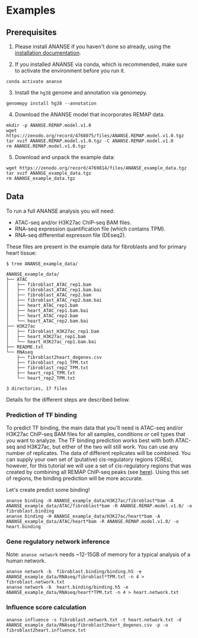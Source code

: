 # Examples

## Prerequisites

1. Please install ANANSE if you haven't done so already, using the [installation documentation](installation.md).

2. If you installed ANANSE via conda, which is recommended, make sure to activate the environment before you run it.

```
conda activate ananse
```

3. Install the `hg38` genome and annotation via genomepy.

```
genomepy install hg38 --annotation
```

4. Download the ANANSE model that incorporates REMAP data.

```
mkdir -p ANANSE.REMAP.model.v1.0
wget https://zenodo.org/record/4768075/files/ANANSE.REMAP.model.v1.0.tgz
tar xvzf ANANSE.REMAP.model.v1.0.tgz -C ANANSE.REMAP.model.v1.0
rm ANANSE.REMAP.model.v1.0.tgz
```

5. Download and unpack the example data:

```
wget https://zenodo.org/record/4769814/files/ANANSE_example_data.tgz
tar xvzf ANANSE_example_data.tgz
rm ANANSE_example_data.tgz
```


##  Data

To run a full ANANSE analysis you will need:

* ATAC-seq and/or H3K27ac ChIP-seq BAM files.
* RNA-seq expression quantification file (which contains TPM).
* RNA-seq differential expresson file (DEseq2).

These files are present in the example data for fibroblasts and for primary heart tissue:

```
$ tree ANANSE_example_data/

ANANSE_example_data/
├── ATAC
│   ├── fibroblast_ATAC_rep1.bam
│   ├── fibroblast_ATAC_rep1.bam.bai
│   ├── fibroblast_ATAC_rep2.bam
│   ├── fibroblast_ATAC_rep2.bam.bai
│   ├── heart_ATAC_rep1.bam
│   ├── heart_ATAC_rep1.bam.bai
│   ├── heart_ATAC_rep2.bam
│   └── heart_ATAC_rep2.bam.bai
├── H3K27ac
│   ├── fibroblast_H3K27ac_rep1.bam
│   ├── heart_H3K27ac_rep1.bam
│   └── heart_H3K27ac_rep1.bam.bai
├── README.txt
└── RNAseq
    ├── fibroblast2heart_degenes.csv
    ├── fibroblast_rep1_TPM.txt
    ├── fibroblast_rep2_TPM.txt
    ├── heart_rep1_TPM.txt
    └── heart_rep2_TPM.txt

3 directories, 17 files
```


Details for the different steps are described below.

### Prediction of TF binding

To predict TF binding, the main data that you'll need is ATAC-seq and/or H3K27ac ChIP-seq BAM files for all samples, conditions or cell types that you want to analyze. The TF binding prediction works best with both ATAC-seq and H3K27ac, but either of the two will still work.
You can use any number of replicates. The data of different replicates will be combined.
You can supply your own set of (putative) cis-regulatory regions (CREs), however, for this tutorial we will use a set of cis-regulatory regions that was created by combining all REMAP ChIP-seq peaks (see [here](ananse-cre.md)). Using this set of regions, the binding prediction will be more accurate.

Let's create predict some binding!

```
ananse binding -H ANANSE_example_data/H3K27ac/fibroblast*bam -A ANANSE_example_data/ATAC/fibroblast*bam -R ANANSE.REMAP.model.v1.0/ -o fibroblast.binding
ananse binding -H ANANSE_example_data/H3K27ac/heart*bam -A ANANSE_example_data/ATAC/heart*bam -R ANANSE.REMAP.model.v1.0/ -o heart.binding
```

### Gene regulatory network inference

Note: `ananse network` needs ~12-15GB of memory for a typical analysis of a human network.

```
ananse network -b  fibroblast.binding/binding.h5 -e ANANSE_example_data/RNAseq/fibroblast*TPM.txt -n 4 > fibroblast.network.txt
ananse network -b  heart.binding/binding.h5 -e ANANSE_example_data/RNAseq/heart*TPM.txt -n 4 > heart.network.txt
```

### Influence score calculation

```
ananse influence -s fibroblast.network.txt -t heart.network.txt -d ANANSE_example_data/RNAseq/fibroblast2heart_degenes.csv -p -o fibroblast2heart.influence.txt 
```



